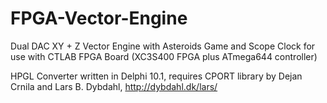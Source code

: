 # FPGA-Vector-Engine

Dual DAC XY + Z Vector Engine with Asteroids Game and Scope Clock for use with CTLAB FPGA Board (XC3S400 FPGA plus ATmega644 controller)

HPGL Converter written in Delphi 10.1, requires CPORT library by Dejan Crnila and Lars B. Dybdahl, http://dybdahl.dk/lars/
